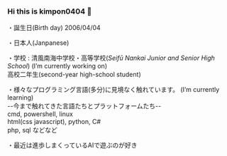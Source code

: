 ### Hi this is kimpon0404 👋

<!--
**kimpon0404/kimpon0404** is a ✨ _special_ ✨ repository because its `README.md` (this file) appears on your GitHub profile.

Here are some ideas to get you started:

- 🔭 I’m currently working on ...
- 🌱 I’m currently learning ...
- 👯 I’m looking to collaborate on ...
- 🤔 I’m looking for help with ...
- 💬 Ask me about ...
- 📫 How to reach me: ...
- 😄 Pronouns: ...
- ⚡ Fun fact: ...
-->

・誕生日(Birth day) 2006/04/04

・日本人(Janpanese)

・学校 : 清風南海中学校・高等学校(_Seifū Nankai Junior and Senior High School_)       (I’m currently working on)<br>
      高校二年生(second-year high-school student)

・様々なプログラミング言語(多分)に見境なく触れています。     (I’m currently learning)<br>
      --今まで触れてきた言語たちとプラットフォームたち--<br>
      cmd, powershell, linux<br>
      html(css javascript), python, C#<br>
      php, sql などなど
      
・最近は進歩しまくっているAIで遊ぶのが好き

<!-- [アイコンの写真を撮ったところ(Location where icon photo was taken)](https://www.google.com/maps/@34.5174666,135.427195,3a,75y,116.64h,91.45t/data=!3m6!1e1!3m4!1sfgyb9IewU-pvjKnl6kEOrQ!2e0!7i16384!8i8192?authuser=0) -->
